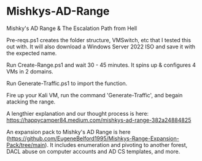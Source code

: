 # Mishkys-AD-Range
Mishky's AD Range &amp; The Escalation Path from Hell

Pre-reqs.ps1 creates the folder structure, VMSwitch, etc that I tested this out with. It will also download a Windows Server 2022 ISO and save it with the expected name.

Run Create-Range.ps1 and wait 30 - 45 minutes. It spins up & configures 4 VMs in 2 domains.

Run Generate-Traffic.ps1 to import the function. 

Fire up your Kali VM, run the command 'Generate-Traffic', and begain atacking the range.

A lengthier explanation and our thought process is here: https://happycamper84.medium.com/mishkys-ad-range-382a24884825

An expansion pack to Mishky's AD Range is here (https://github.com/EugeneBelford1995/Mishkys-Range-Expansion-Pack/tree/main). It includes enumeration and pivoting to another forest, DACL abuse on computer accounts and AD CS templates, and more. 

